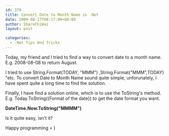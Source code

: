 ```yaml
---
id: 379
title: Convert Date to Month Name in .Net
date: 2009-08-17T08:17:00+08:00
author: ShareChiWai
layout: post

categories:
  - .Net Tips And Tricks
---
```


Today, my friend and I tried to find a way to convert date to a month name. E.g. 2008-08-08 to return August.

I tried to use String.Format(TODAY, "MMM") ,String.Format("MMM",TODAY) "etc.
To convert Date to Month Name sound quite simple, unforunately, I have spent quite a long time to find the solution.

Finally, I have find a solution online, which is to use the ToString's method.
E.g. Today.ToString({Format of the date}) to get the date format you want.

**DateTime.Now.ToString("MMMM")**

Is it quite easy, isn't it?

Happy programming = )

